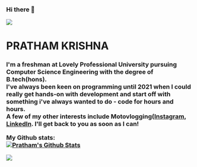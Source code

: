 ### Hi there 👋

<!--
**Prathamkrishna/Prathamkrishna** is a ✨ _special_ ✨ repository because its `README.md` (this file) appears on your GitHub profile.

Here are some ideas to get you started: -->

![](https://visitor-badge.laobi.icu/badge?page_id=Prathamkrishna.Prathamkrishna)

<h1> PRATHAM KRISHNA </h1>
<h3> I'm a freshman at Lovely Professional University pursuing Computer Science Engineering with the degree of B.tech(hons).<br>
     I've always been keen on programming until 2021 when I could really get hands-on with development and start off with something i've always wanted to do - code for hours and        hours. <br>
     A few of my other interests include Motovlogging(<a href="https://www.youtube.com/channel/UCfkny3ccbpadisVQ0-k7YVQ/videos>I have a YouTube channel</a>), listening to music and learning and grinding on new skills.

- 😄 I go by the pronouns: He/Him/His.
- 🔭 I’m currently working on getting myself to be a good full stack developer.
- 🌱 I’m currently learning Advanced Javascript.
- 👯 I’m looking to collaborate on HTML/CSS/JS/C++/Python
- 💬 Ask me about writing clean code, C++ and web dev
- 📫 How to reach me: <a href = "https://instagram.com/prathamkrishna">Instagram</a>, <a href = "https://www.linkedin.com/in/pratham-krishna-2a4993145/">LinkedIn</a>. I'll get back to you as soon as I can!

My Github stats:
<br>
  <a href="https://github.com/Prathamkrishna">
<img align="center" alt="Pratham's Github Stats" src="https://github-readme-stats.codestackr.vercel.app/api?username=Prathamkrishna&show_icons=true&hide_border=true&count_private=true&include_all_commits=true&theme=radical" /></a>

<a href="https://github.com/Prathamkrishna">
  <img align="center" src="https://github-readme-stats.anuraghazra1.vercel.app/api/top-langs/?username=Prathamkrishna&layout=compact&theme=radical" />
</a>

